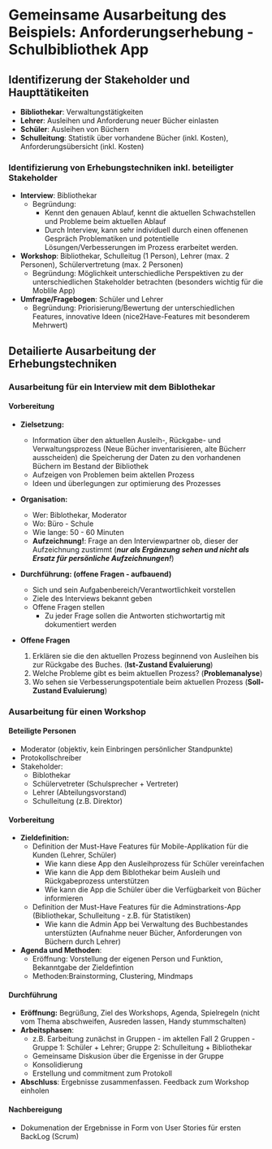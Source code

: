 # Gemeinsame Ausarbeitung des Beispiels: Anforderungserhebung - Schulbibliothek App

## Identifizerung der Stakeholder und Haupttätikeiten

- **Bibliothekar**: Verwaltungstätigkeiten 
- **Lehrer**: Ausleihen und Anforderung neuer Bücher einlasten
- **Schüler**: Ausleihen von Büchern
- **Schulleitung**: Statistik über vorhandene Bücher (inkl. Kosten), Anforderungsübersicht (inkl. Kosten)

### Identifizierung von Erhebungstechniken inkl. beteiligter Stakeholder

- **Interview**: Bibliothekar
  - Begründung: 
    - Kennt den genauen Ablauf, kennt die aktuellen Schwachstellen und Probleme beim aktuellen Ablauf
    - Durch Interview, kann sehr individuell durch einen offenenen Gespräch Problematiken und potentielle Lösungen/Verbesserungen im Prozess erarbeitet werden.
- **Workshop**: Bibliothekar, Schulleitug (1 Person), Lehrer (max. 2 Personen), Schülervertretung (max. 2 Personen)
  - Begründung: Möglichkeit unterschiedliche Perspektiven zu der unterschiedlichen Stakeholder betrachten (besonders wichtig für die Moblile App)
- **Umfrage/Fragebogen**: Schüler und Lehrer
  - Begründung: Priorisierung/Bewertung der unterschiedlichen Features, innovative Ideen (nice2Have-Features mit besonderem Mehrwert)


## Detailierte Ausarbeitung der Erhebungstechniken

### Ausarbeitung für ein Interview mit dem Biblothekar

#### Vorbereitung

- **Zielsetzung:**
  - Information über den aktuellen Ausleih-, Rückgabe- und Verwaltungsprozess (Neue Bücher inventarisieren, alte Bücherr ausscheiden) die Speicherung der Daten zu den vorhandenen Büchern im Bestand der Bibliothek
  - Aufzeigen von Problemen beim aktellen Prozess
  - Ideen und überlegungen zur optimierung des Prozesses

- **Organisation:**
  - Wer: Biblothekar, Moderator
  - Wo: Büro - Schule
  - Wie lange: 50 - 60 Minuten
  - **Aufzeichnung!**: Frage an den Interviewpartner ob, dieser der Aufzeichnung zustimmt (***nur als Ergänzung sehen und nicht als Ersatz für persönliche Aufzeichnungen!***)  

- **Durchführung: (offene Fragen - aufbauend)**
  - Sich und sein Aufgabenbereich/Verantwortlichkeit vorstellen
  - Ziele des Interviews bekannt geben
  - Offene Fragen stellen
    - Zu jeder Frage sollen die Antworten stichwortartig mit dokumentiert werden
- **Offene Fragen**
  1. Erklären sie die den aktuellen Prozess beginnend von Ausleihen bis zur Rückgabe des Buches. (**Ist-Zustand Evaluierung**)
  2. Welche Probleme gibt es beim aktuellen Prozess? (**Problemanalyse**)
  3. Wo sehen sie Verbesserungspotentiale beim aktuellen Prozess (**Soll-Zustand Evaluierung**)

### Ausarbeitung für einen Workshop

#### Beteiligte Personen

- Moderator (objektiv, kein Einbringen persönlicher Standpunkte)
- Protokollschreiber
- Stakeholder:
  - Biblothekar
  - Schülervetreter (Schulsprecher + Vertreter)
  - Lehrer (Abteilungsvorstand)
  - Schulleitung (z.B. Direktor)
  
 #### Vorbereitung

  - **Zieldefinition:**
    - Definition der Must-Have Features für Mobile-Applikation für die Kunden (Lehrer, Schüler)
      - Wie kann diese App den Ausleihprozess für Schüler vereinfachen
      - Wie kann die App dem Biblothekar beim Ausleih und Rückgabeprozess unterstützen
      - Wie kann die App die Schüler über die Verfügbarkeit von Bücher informieren
    - Definition der Must-Have Features für die Adminstrations-App (Bibliothekar, Schulleitung - z.B. für Statistiken)
      - Wie kann die Admin App bei Verwaltung des Buchbestandes unterstüzten (Aufnahme neuer Bücher, Anforderungen von Büchern durch Lehrer)
  - **Agenda und Methoden**:
    - Eröffnung: Vorstellung der eigenen Person und Funktion, Bekanntgabe der Zieldefintion
    - Methoden:Brainstorming, Clustering, Mindmaps

#### Durchführung

  - **Eröffnung:** Begrüßung, Ziel des Workshops, Agenda, Spielregeln (nicht vom Thema abschweifen, Ausreden lassen, Handy stummschalten)
  - **Arbeitsphasen**: 
    - z.B. Earbeitung zunächst in Gruppen - im aktellen Fall 2 Gruppen - Gruppe 1: Schüler + Lehrer; Gruppe 2: Schulleitung + Bibliothekar
    - Gemeinsame Diskusion über die Ergenisse in der Gruppe
    - Konsolidierung
    - Erstellung und commitment zum Protokoll
  - **Abschluss**: Ergebnisse zusammenfassen. Feedback zum Workshop einholen

#### Nachbereigung

  - Dokumenation der Ergebnisse in Form von User Stories für ersten BackLog (Scrum)
 